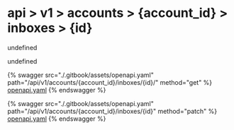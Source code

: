 # api > v1 > accounts > {account_id} > inboxes > {id}

undefined

undefined


{% swagger src="./.gitbook/assets/openapi.yaml" path="/api/v1/accounts/{account_id}/inboxes/{id}/" method="get" %}
[openapi.yaml](<./.gitbook/assets/openapi.yaml>)
{% endswagger %}
  


{% swagger src="./.gitbook/assets/openapi.yaml" path="/api/v1/accounts/{account_id}/inboxes/{id}" method="patch" %}
[openapi.yaml](<./.gitbook/assets/openapi.yaml>)
{% endswagger %}